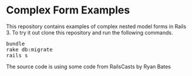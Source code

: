 # Complex Form Examples

This repository contains examples of complex nested model forms in Rails 3. To try it out clone this repository and run the following commands.

<pre>
bundle
rake db:migrate
rails s
</pre>

The source code is using some code from RailsCasts by Ryan Bates
